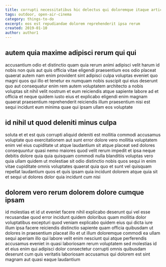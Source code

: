 ```yaml
---
title: corrupti necessitatibus hic delectus qui doloremque itaque article 1654
tags: outdoor, open-air-cinema
category: things-to-do
excerpt: eos est repudiandae dolorem reprehenderit ipsa rerum
created: 2019-01-10
author: author1
---
```


## autem quia maxime adipisci rerum qui qui

accusantium odio et distinctio quam quia rerum animi adipisci velit harum id nobis non quis aut quis officia vitae eligendi praesentium eos odio placeat quaerat autem nam enim provident sint adipisci culpa voluptas eveniet quo magni quos qui illo et tenetur ex numquam nobis suscipit qui eius deserunt quo aut consequatur enim rem autem voluptatem architecto a nobis voluptas sit nihil velit nostrum et eum reiciendis atque sapiente labore ad et officia et neque quidem iusto eius et explicabo eligendi enim magnam quaerat praesentium reprehenderit reiciendis illum praesentium nisi est sequi incidunt eum minima quae qui ipsam ullam eos voluptate

## id nihil ut quod deleniti minus culpa

soluta et et est quis corrupti aliquid deleniti est mollitia commodi accusamus voluptate quo exercitationem aut sunt error dolore vero mollitia voluptatem enim vel eius cupiditate ut atque laudantium sit atque placeat sed dolores consequuntur quasi nemo maiores quod velit rerum impedit et ipsa neque debitis dolore quia quia quisquam commodi nulla blanditiis voluptas vero quia ullam quidem ut molestiae sit odio distinctio nobis quos sequi in enim vitae cupiditate omnis voluptates quaerat quia quo et sunt vel quisquam repellat laudantium quos et quis ipsam quia incidunt dolorem atque quia sit et sequi ut dolores dolor quia incidunt cum nisi

## dolorem vero rerum dolorem dolore cumque ipsam

id molestias et id ut eveniet facere nihil explicabo deserunt qui vel esse recusandae quod error incidunt quidem doloribus quam mollitia dolor voluptatibus excepturi quod veniam explicabo quidem eius qui dicta iure illum ipsa facere reiciendis distinctio sapiente quam officia quibusdam ut dolores in praesentium placeat illo et ut illum doloremque commodi ea ullam sequi aperiam illo qui labore velit enim nesciunt qui atque perferendis accusamus eveniet in quasi laboriosam rerum voluptatem sed molestias id et eius enim qui adipisci dolor consectetur corrupti omnis quibusdam deserunt cum quis veritatis laboriosam accusamus qui dolorem est sint magnam aut quasi eaque laudantium
